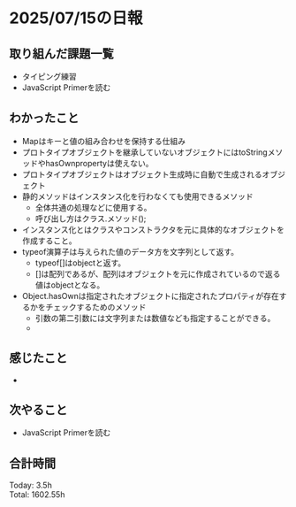 # 2025/07/15の日報
## 取り組んだ課題一覧
* タイピング練習
* JavaScript Primerを読む
## わかったこと 
* Mapはキーと値の組み合わせを保持する仕組み
* プロトタイプオブジェクトを継承していないオブジェクトにはtoStringメソッドやhasOwnpropertyは使えない。
* プロトタイプオブジェクトはオブジェクト生成時に自動で生成されるオブジェクト
* 静的メソッドはインスタンス化を行わなくても使用できるメソッド
  * 全体共通の処理などに使用する。
  * 呼び出し方はクラス.メソッド(); 
* インスタンス化とはクラスやコンストラクタを元に具体的なオブジェクトを作成すること。
* typeof演算子は与えられた値のデータ方を文字列として返す。
  * typeof[]はobjectと返す。
  * []は配列であるが、配列はオブジェクトを元に作成されているので返る値はobjectとなる。
* Object.hasOwnは指定されたオブジェクトに指定されたプロパティが存在するかをチェックするためのメソッド
  * 引数の第二引数には文字列または数値なども指定することができる。
  *   
## 感じたこと
* 
## 次やること
* JavaScript Primerを読む
##  合計時間 
Today: 3.5h<br>
Total: 1602.55h

